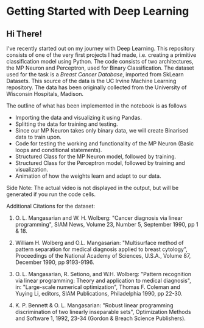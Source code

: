 # Getting Started with Deep Learning

## Hi There!

I've recently started out on my journey with Deep Learning. This repository consists of one of the very first projects I had made, i.e. creating a primitive classification model
using Python. The code consists of two architectures, the MP Neuron and Perceptron, used for Binary Classification. The dataset used for the task is a _Breast Cancer Database_, imported from SkLearn Datasets. This source of the data is the UC Irvine Machine Learning repository. The data has been originally collected from the University of Wisconsin Hospitals, Madison. 

The outline of what has been implemented in the notebook is as follows

- Importing the data and visualizing it using Pandas.
- Splitting the data for training and testing.
- Since our MP Neuron takes only binary data, we will create Binarised data to train upon.
- Code for testing the working and functionality of the MP Neuron (Basic loops and conditional statements).
- Structured Class for the MP Neuron model, followed by training.
- Structured Class for the Perceptron model, followed by training and visualization.
- Animation of how the weights learn and adapt to our data.

Side Note: The actual video is not displayed in the output, but will be generated if you run the code cells.

Additional Citations for the dataset:

   1. O. L. Mangasarian and W. H. Wolberg: "Cancer diagnosis via linear 
      programming", SIAM News, Volume 23, Number 5, September 1990, pp 1 & 18.

   2. William H. Wolberg and O.L. Mangasarian: "Multisurface method of 
      pattern separation for medical diagnosis applied to breast cytology", 
      Proceedings of the National Academy of Sciences, U.S.A., Volume 87, 
      December 1990, pp 9193-9196.

   3. O. L. Mangasarian, R. Setiono, and W.H. Wolberg: "Pattern recognition 
      via linear programming: Theory and application to medical diagnosis", 
      in: "Large-scale numerical optimization", Thomas F. Coleman and Yuying
      Li, editors, SIAM Publications, Philadelphia 1990, pp 22-30.

   4. K. P. Bennett & O. L. Mangasarian: "Robust linear programming 
      discrimination of two linearly inseparable sets", Optimization Methods
      and Software 1, 1992, 23-34 (Gordon & Breach Science Publishers).
